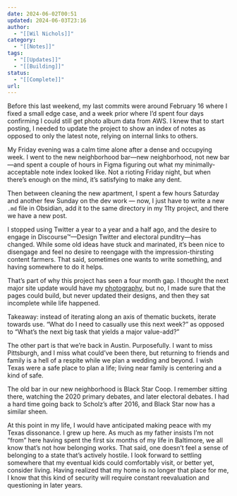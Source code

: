 ```yaml
---
date: 2024-06-02T00:51
updated: 2024-06-03T23:16
author:
  - "[[Wil Nichols]]"
category:
  - "[[Notes]]"
tags:
  - "[[Updates]]"
  - "[[Building]]"
status:
  - "[[Complete]]"
url: 
---
```


Before this last weekend, my last commits were around February 16 where I fixed a small edge case, and a week prior where I’d spent four days confirming I could still get photo album data from AWS. I knew that to start posting, I needed to update the project to show an index of notes as opposed to only the latest note, relying on internal links to others.

My Friday evening was a calm time alone after a dense and occupying week. I went to the new neighborhood bar—new neighborhood, not new bar—and spent a couple of hours in Figma figuring out what my minimally-acceptable note index looked like. Not a rioting Friday night, but when there’s enough on the mind, it’s satisfying to make any dent.

Then between cleaning the new apartment, I spent a few hours Saturday and another few Sunday on the dev work — now, I just have to write a new `.md` file in Obsidian, add it to the same directory in my 11ty project, and there we have a new post. 

I stopped using Twitter a year to a year and a half ago, and the desire to engage in Discourse™—Design Twitter and electoral punditry—has changed. While some old ideas have stuck and marinated, it’s been nice to disengage and feel no desire to reengage with the impression-thirsting content farmers. That said, sometimes one wants to write something, and having somewhere to do it helps.

That’s part of why this project has seen a four month gap. I thought the next major site update would have my [photography](https://photography.wilnichols.com), but no, I made sure that the pages could build, but never updated their designs, and then they sat incomplete while life happened.

Takeaway: instead of iterating along an axis of thematic buckets, iterate towards use. “What do I need to casually use this next week?” as opposed to “What’s the next big task that yields a major value-add?”

The other part is that we’re back in Austin. Purposefully. I want to miss Pittsburgh, and I miss what could’ve been there, but returning to friends and family is a hell of a respite while we plan a wedding and beyond. I wish Texas were a safe place to plan a life; living near family is centering and a kind of safe.

The old bar in our new neighborhood is Black Star Coop. I remember sitting there, watching the 2020 primary debates, and later electoral debates. I had a hard time going back to Scholz’s after 2016, and Black Star now has a similar sheen. 

At this point in my life, I would have anticipated making peace with my Texas dissonance. I grew up here. As much as my father insists I’m not “from” here having spent the first six months of my life in Baltimore, we all know that’s not how belonging works. That said, one doesn’t feel a sense of belonging to a state that’s actively hostile. I look forward to settling somewhere that my eventual kids could comfortably visit, or better yet, consider living. Having realized that my home is no longer that place for me, I know that this kind of security will require constant reevaluation and questioning in later years.
